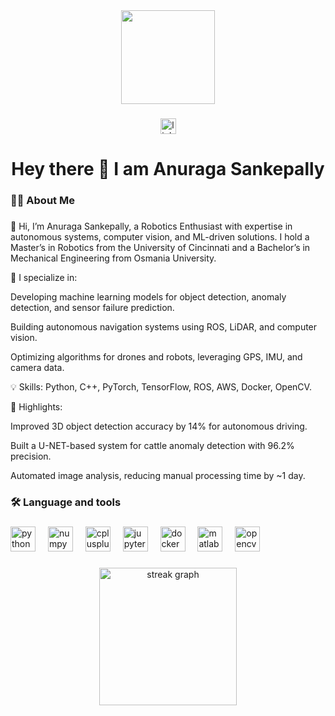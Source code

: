 <div align="center">
  <img height="150" src="https://user-images.githubusercontent.com/74038190/212750996-938b257b-266c-45a7-9af7-655341c0f58b.gif"  />
</div>

###

<div align="center">
  <a href="https://www.linkedin.com/in/anuragas" target="_blank">
    <img src="https://img.shields.io/static/v1?message=LinkedIn&logo=linkedin&label=&color=0077B5&logoColor=white&labelColor=&style=for-the-badge" height="25" alt="linkedin logo" />
  </a>
</div>

###


###

<h1 align="center">Hey there 👋 I am Anuraga Sankepally</h1>

###

<h3 align="left">👩‍💻  About Me</h3>

###

<p align="left">
👋 Hi, I’m Anuraga Sankepally, a Robotics Enthusiast with expertise in autonomous systems, computer vision, and ML-driven solutions. I hold a Master’s in Robotics from the University of Cincinnati and a Bachelor’s in Mechanical Engineering from Osmania University.

🔭 I specialize in:

Developing machine learning models for object detection, anomaly detection, and sensor failure prediction.

Building autonomous navigation systems using ROS, LiDAR, and computer vision.

Optimizing algorithms for drones and robots, leveraging GPS, IMU, and camera data.

💡 Skills: Python, C++, PyTorch, TensorFlow, ROS, AWS, Docker, OpenCV.

🚀 Highlights:

Improved 3D object detection accuracy by 14% for autonomous driving.

Built a U-NET-based system for cattle anomaly detection with 96.2% precision.

Automated image analysis, reducing manual processing time by ~1 day.</p>

###

<h3 align="left">🛠 Language and tools</h3>

###

<div align="left">
  <img src="https://cdn.jsdelivr.net/gh/devicons/devicon/icons/python/python-original.svg" height="40" alt="python logo"  />
  <img width="12" />
  <img src="https://cdn.jsdelivr.net/gh/devicons/devicon/icons/numpy/numpy-original.svg" height="40" alt="numpy logo"  />
  <img width="12" />
  <img src="https://cdn.jsdelivr.net/gh/devicons/devicon/icons/cplusplus/cplusplus-original.svg" height="40" alt="cplusplus logo"  />
  <img width="12" />
  <img src="https://cdn.jsdelivr.net/gh/devicons/devicon/icons/jupyter/jupyter-original.svg" height="40" alt="jupyter logo"  />
  <img width="12" />
  <img src="https://cdn.jsdelivr.net/gh/devicons/devicon/icons/docker/docker-plain-wordmark.svg" height="40" alt="docker logo"  />
  <img width="12" />
  <img src="https://cdn.jsdelivr.net/gh/devicons/devicon/icons/matlab/matlab-original.svg" height="40" alt="matlab logo"  />
  <img width="12" />
  <img src="https://cdn.jsdelivr.net/gh/devicons/devicon/icons/opencv/opencv-original.svg" height="40" alt="opencv logo"  />
</div>

###



<div align="center">
  <img src="https://streak-stats.demolab.com?user=ladyraga&locale=en&mode=daily&theme=dark&hide_border=false&border_radius=5&order=3" height="220" alt="streak graph"  />
</div>

###
